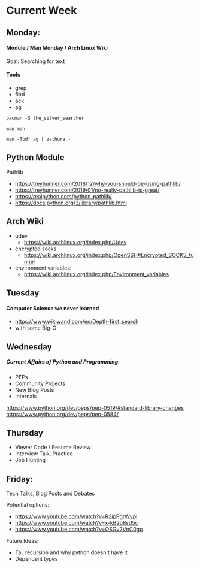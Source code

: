 # Current Week

## Monday:

#### Module / Man Monday / Arch Linux Wiki

Goal: Searching for text

#### Tools
- grep
- find
- ack
- ag

```
pacman -S the_silver_searcher

man man

man -Tpdf ag | zathura -
```

Python Module
-------------

Pathlib

- https://treyhunner.com/2018/12/why-you-should-be-using-pathlib/
- https://treyhunner.com/2019/01/no-really-pathlib-is-great/
- https://realpython.com/python-pathlib/
- https://docs.python.org/3/library/pathlib.html


Arch Wiki
---------
- udev
  - https://wiki.archlinux.org/index.php/Udev
- encrypted socks
  - https://wiki.archlinux.org/index.php/OpenSSH#Encrypted_SOCKS_tunnel
- environment variables:
  - https://wiki.archlinux.org/index.php/Environment_variables


## Tuesday

#### Computer Science we never learned

- https://www.wikiwand.com/en/Depth-first_search
- with some Big-O

## Wednesday

##### Current Affairs of Python and Programming
- PEPs
- Community Projects
- New Blog Posts
- Internals

https://www.python.org/dev/peps/pep-0519/#standard-library-changes
https://www.python.org/dev/peps/pep-0584/

## Thursday

- Viewer Code / Resume Review
- Interview Talk, Practice
- Job Hunting

## Friday:

Tech Talks, Blog Posts and Debates

Potential options:
- https://www.youtube.com/watch?v=R2ipPgrWypI
- https://www.youtube.com/watch?v=x-kB2o8sd5c
- https://www.youtube.com/watch?v=OSGv2VnC0go


Future Ideas:
  - Tail recursion and why python doesn't have it
  - Dependent types
